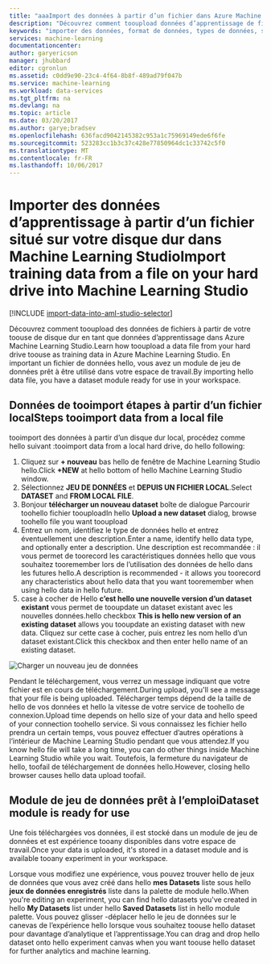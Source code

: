 ```yaml
---
title: "aaaImport des données à partir d’un fichier dans Azure Machine Learning Studio | Documents Microsoft"
description: "Découvrez comment tooupload données d’apprentissage de fichiers à partir de votre disque dur de tooAzure Machine Learning Studio. Cette opération crée un module de jeu de données dans l’espace de travail hello."
keywords: "importer des données, format de données, types de données, sources de données, données d'apprentissage"
services: machine-learning
documentationcenter: 
author: garyericson
manager: jhubbard
editor: cgronlun
ms.assetid: c0dd9e90-23c4-4f64-8b8f-489ad79f047b
ms.service: machine-learning
ms.workload: data-services
ms.tgt_pltfrm: na
ms.devlang: na
ms.topic: article
ms.date: 03/20/2017
ms.author: garye;bradsev
ms.openlocfilehash: 636facd9042145382c953a1c75969149ede6f6fe
ms.sourcegitcommit: 523283cc1b3c37c428e77850964dc1c33742c5f0
ms.translationtype: MT
ms.contentlocale: fr-FR
ms.lasthandoff: 10/06/2017
---
```

# <a name="import-training-data-from-a-file-on-your-hard-drive-into-machine-learning-studio"></a><span data-ttu-id="9f296-105">Importer des données d’apprentissage à partir d’un fichier situé sur votre disque dur dans Machine Learning Studio</span><span class="sxs-lookup"><span data-stu-id="9f296-105">Import training data from a file on your hard drive into Machine Learning Studio</span></span>
[!INCLUDE [import-data-into-aml-studio-selector](../../includes/machine-learning-import-data-into-aml-studio.md)]

<span data-ttu-id="9f296-106">Découvrez comment tooupload des données de fichiers à partir de votre toouse de disque dur en tant que données d’apprentissage dans Azure Machine Learning Studio.</span><span class="sxs-lookup"><span data-stu-id="9f296-106">Learn how tooupload a data file from your hard drive toouse as training data in Azure Machine Learning Studio.</span></span> <span data-ttu-id="9f296-107">En important un fichier de données hello, vous avez un module de jeu de données prêt à être utilisé dans votre espace de travail.</span><span class="sxs-lookup"><span data-stu-id="9f296-107">By importing hello data file, you have a dataset module ready for use in your workspace.</span></span>

## <a name="steps-tooimport-data-from-a-local-file"></a><span data-ttu-id="9f296-108">Données de tooimport étapes à partir d’un fichier local</span><span class="sxs-lookup"><span data-stu-id="9f296-108">Steps tooimport data from a local file</span></span>
<span data-ttu-id="9f296-109">tooimport des données à partir d’un disque dur local, procédez comme hello suivant :</span><span class="sxs-lookup"><span data-stu-id="9f296-109">tooimport data from a local hard drive, do hello following:</span></span>

1. <span data-ttu-id="9f296-110">Cliquez sur **+ nouveau** bas hello de fenêtre de Machine Learning Studio hello.</span><span class="sxs-lookup"><span data-stu-id="9f296-110">Click **+NEW** at hello bottom of hello Machine Learning Studio window.</span></span>
2. <span data-ttu-id="9f296-111">Sélectionnez **JEU DE DONNÉES** et **DEPUIS UN FICHIER LOCAL**.</span><span class="sxs-lookup"><span data-stu-id="9f296-111">Select **DATASET** and **FROM LOCAL FILE**.</span></span>
3. <span data-ttu-id="9f296-112">Bonjour **télécharger un nouveau dataset** boîte de dialogue Parcourir toohello fichier tooupload</span><span class="sxs-lookup"><span data-stu-id="9f296-112">In hello **Upload a new dataset** dialog, browse toohello file you want tooupload</span></span>
4. <span data-ttu-id="9f296-113">Entrez un nom, identifiez le type de données hello et entrez éventuellement une description.</span><span class="sxs-lookup"><span data-stu-id="9f296-113">Enter a name, identify hello data type, and optionally enter a description.</span></span> <span data-ttu-id="9f296-114">Une description est recommandée : il vous permet de toorecord les caractéristiques données hello que vous souhaitez tooremember lors de l’utilisation des données de hello dans les futures hello.</span><span class="sxs-lookup"><span data-stu-id="9f296-114">A description is recommended - it allows you toorecord any characteristics about hello data that you want tooremember when using hello data in hello future.</span></span>
5. <span data-ttu-id="9f296-115">case à cocher de Hello **c’est hello une nouvelle version d’un dataset existant** vous permet de tooupdate un dataset existant avec les nouvelles données.</span><span class="sxs-lookup"><span data-stu-id="9f296-115">hello checkbox **This is hello new version of an existing dataset** allows you tooupdate an existing dataset with new data.</span></span> <span data-ttu-id="9f296-116">Cliquez sur cette case à cocher, puis entrez les nom hello d’un dataset existant.</span><span class="sxs-lookup"><span data-stu-id="9f296-116">Click this checkbox and then enter hello name of an existing dataset.</span></span>

![Charger un nouveau jeu de données](media/machine-learning-import-data-from-local-file/upload-dataset.png)

<span data-ttu-id="9f296-118">Pendant le téléchargement, vous verrez un message indiquant que votre fichier est en cours de téléchargement.</span><span class="sxs-lookup"><span data-stu-id="9f296-118">During upload, you'll see a message that your file is being uploaded.</span></span> <span data-ttu-id="9f296-119">Télécharger temps dépend de la taille de hello de vos données et hello la vitesse de votre service de toohello de connexion.</span><span class="sxs-lookup"><span data-stu-id="9f296-119">Upload time depends on hello size of your data and hello speed of your connection toohello service.</span></span> <span data-ttu-id="9f296-120">Si vous connaissez les fichier hello prendra un certain temps, vous pouvez effectuer d’autres opérations à l’intérieur de Machine Learning Studio pendant que vous attendez.</span><span class="sxs-lookup"><span data-stu-id="9f296-120">If you know hello file will take a long time, you can do other things inside Machine Learning Studio while you wait.</span></span> <span data-ttu-id="9f296-121">Toutefois, la fermeture du navigateur de hello, toofail de téléchargement de données hello.</span><span class="sxs-lookup"><span data-stu-id="9f296-121">However, closing hello browser causes hello data upload toofail.</span></span>

## <a name="dataset-module-is-ready-for-use"></a><span data-ttu-id="9f296-122">Module de jeu de données prêt à l’emploi</span><span class="sxs-lookup"><span data-stu-id="9f296-122">Dataset module is ready for use</span></span>
<span data-ttu-id="9f296-123">Une fois téléchargées vos données, il est stocké dans un module de jeu de données et est expérience tooany disponibles dans votre espace de travail.</span><span class="sxs-lookup"><span data-stu-id="9f296-123">Once your data is uploaded, it's stored in a dataset module and is available tooany experiment in your workspace.</span></span>

<span data-ttu-id="9f296-124">Lorsque vous modifiez une expérience, vous pouvez trouver hello de jeux de données que vous avez créé dans hello **mes Datasets** liste sous hello **jeux de données enregistrés** liste dans la palette de module hello.</span><span class="sxs-lookup"><span data-stu-id="9f296-124">When you're editing an experiment, you can find hello datasets you've created in hello **My Datasets** list under hello **Saved Datasets** list in hello module palette.</span></span> <span data-ttu-id="9f296-125">Vous pouvez glisser -déplacer hello le jeu de données sur le canevas de l’expérience hello lorsque vous souhaitez toouse hello dataset pour davantage d’analytique et l’apprentissage.</span><span class="sxs-lookup"><span data-stu-id="9f296-125">You can drag and drop hello dataset onto hello experiment canvas when you want toouse hello dataset for further analytics and machine learning.</span></span>
